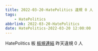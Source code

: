 ```yaml
---
title: 2022-03-20-HatePolitics 違規 0 人
tags:
    - HatePolitics
abbrlink: 2022-03-20-HatePolitics
date: HatePolitics-2022-03-20 12:00:00
---
```

HatePolitics 板 [板規連結](https://www.ptt.cc/bbs/HatePolitics/M.1617115262.A.D60.html)
昨天違規 0 人
